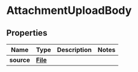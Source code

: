 

# AttachmentUploadBody

## Properties

Name | Type | Description | Notes
------------ | ------------- | ------------- | -------------
**source** | [**File**](File.md) |  | 



